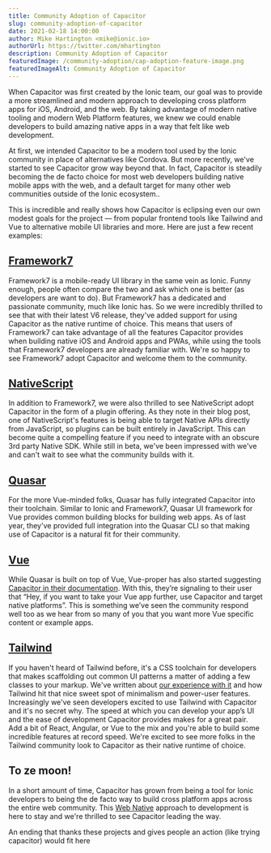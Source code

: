 ```yaml
---
title: Community Adoption of Capacitor
slug: community-adoption-of-capacitor
date: 2021-02-18 14:00:00
author: Mike Hartington <mike@ionic.io>
authorUrl: https://twitter.com/mhartington
description: Community Adoption of Capacitor
featuredImage: /community-adoption/cap-adoption-feature-image.png
featuredImageAlt: Community Adoption of Capacitor
---
```


When Capacitor was first created by the Ionic team, our goal was to provide a more streamlined and modern approach to developing cross platform apps for iOS, Android, and the web. By taking advantage of modern native tooling and modern Web Platform features, we knew we could enable developers to build amazing native apps in a way that felt like web development.

At first, we intended Capacitor to be a modern tool used by the Ionic community in place of alternatives like Cordova. But more recently, we've started to see Capacitor grow way beyond that. In fact, Capacitor is steadily becoming the de facto choice for most web developers building native mobile apps with the web, and a default target for many other web communities outside of the Ionic ecosystem..

This is incredible and really shows how Capacitor is eclipsing even our own modest goals for the project — from popular frontend tools like Tailwind and Vue to alternative mobile UI libraries and more. Here are just a few recent examples:

## [Framework7](https://framework7.io)

Framework7 is a mobile-ready UI library in the same vein as Ionic. Funny enough, people often compare the two and ask which one is better (as developers are want to do). But Framework7 has a dedicated and passionate community, much like Ionic has. So we were incredibly thrilled to see that with their latest V6 release, they've added support for using Capacitor as the native runtime of choice. This means that users of Framework7 can take advantage of all the features Capacitor provides when building native iOS and Android apps and PWAs, while using the tools that Framework7 developers are already familiar with. We're so happy to see Framework7 adopt Capacitor and welcome them to the community.

## [NativeScript](https://capacitor.nativescript.org/)

In addition to Framework7, we were also thrilled to see NativeScript adopt Capacitor in the form of a plugin offering. As they note in their blog post, one of NativeScript's features is being able to target Native APIs directly from JavaScript, so plugins can be built entirely in JavaScript. This can become quite a compelling feature if you need to integrate with an obscure 3rd party Native SDK. While still in beta, we've been impressed with we've and can't wait to see what the community builds with it.

## [Quasar](https://quasar.dev)

For the more Vue-minded folks, Quasar has fully integrated Capacitor into their toolchain. Similar to Ionic and Framework7, Quasar UI framework for Vue provides common building blocks for building web apps. As of last year, they've provided full integration into the Quasar CLI so that making use of Capacitor is a natural fit for their community.

## [Vue](https://v3.vuejs.org)

While Quasar is built on top of Vue, Vue-proper has also started suggesting [Capacitor in their documentation](https://v3.vuejs.org/guide/mobile.html#capacitor). With this, they’re signaling to their user that “Hey, if you want to take your Vue app further, use Capacitor and target native platforms”. This is something we’ve seen the community respond well too as we hear from so many of you that you want more Vue specific content or example apps.

## [Tailwind](https://tailwindcss.com)

If you haven't heard of Tailwind before, it's a CSS toolchain for developers that makes scaffolding out common UI patterns a matter of adding a few classes to your markup. We've written about [our experience with it](https://capacitorjs.com/blog/mobile-apps-with-tailwind-css-nextjs-ionic-and-capacitor) and how Tailwind hit that nice sweet spot of minimalism and power-user features. Increasingly we've seen developers excited to use Tailwind with Capacitor and it's no secret why. The speed at which you can develop your app’s UI and the ease of development Capacitor provides makes for a great pair. Add a bit of React, Angular, or Vue to the mix and you're able to build some incredible features at record speed. We're excited to see more folks in the Tailwind community look to Capacitor as their native runtime of choice.

## To ze moon!

In a short amount of time, Capacitor has grown from being a tool for Ionic developers to being the de facto way to build cross platform apps across the entire web community. This [Web Native](https://webnative.tech) approach to development is here to stay and we're thrilled to see Capacitor leading the way.

An ending that thanks these projects and gives people an action (like trying capacitor) would fit here

